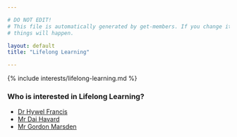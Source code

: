 ```yaml
---

# DO NOT EDIT!
# This file is automatically generated by get-members. If you change it, bad
# things will happen.

layout: default
title: "Lifelong Learning"

---
```


{% include interests/lifelong-learning.md %}

### Who is interested in Lifelong Learning?


* [Dr Hywel Francis](/members/dr-hywel-francis.html)
* [Mr Dai Havard](/members/mr-dai-havard.html)
* [Mr Gordon Marsden](/members/mr-gordon-marsden.html)
